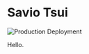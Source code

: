 # Savio Tsui

![Production Deployment](https://github.com/saviotsui/saviotsui.github.io/workflows/Production%20Deployment/badge.svg?branch=develop)

Hello.
